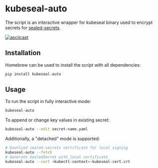 # kubeseal-auto

The script is an interactive wrapper for kubeseal binary used to encrypt secrets for [sealed-secrets](https://github.com/bitnami-labs/sealed-secrets).

[![asciicast](https://asciinema.org/a/ynpQetDq5gPnKgNhAo5oYH6hK.svg)](https://asciinema.org/a/ynpQetDq5gPnKgNhAo5oYH6hK)

## Installation
Homebrew can be used to install the script with all dependencies:
```bash
pip install kubeseal-auto
```

## Usage

To run the script in fully interactive mode:
```bash
kubeseal-auto
```

To append or change key values in existing secret:
```bash
kubeseal-auto --edit secret-name.yaml
```
Additionally, a "detached" mode is supported:
```bash
# Download sealed-secrets certificate for local signing
kubeseal-auto --fetch
# Generate SealedSecret with local certificate
kubeseal-auto --cert <kubectl-context>-kubeseal-cert.crt
```
